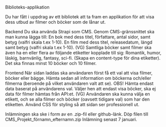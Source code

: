 Biblioteks-applikation

Du har fått i uppdrag av ett bibliotek att ta fram en applikation för att visa dess utbud av filmer och böcker som de lånar ut.

Backend
Du ska använda Strapi som CMS.
Genom CMS-gränssnittet ska man kunna lägga till:
En bok med dess titel, författare, antal sidor, samt betyg (valfri skala t.ex 1-10).
En film med dess titel, releasedatum, längd samt betyg (valfri skala t.ex 1-10).
(VG) Samtliga böcker samt filmer ska även ha en eller flera av följande etiketter kopplade till sig: Romantik, humor, läskig, barnvänlig, fantasy, sci-fi. (Skapa en content-type för dina etiketter).
Det ska finnas minst 10 böcker och 10 filmer.

Frontend
När sidan laddas ska användaren först få ett val att visa filmer, böcker eller bägge. Hämta sedan all information om böckerna och/eller filmerna (beroende på vilket användaren valt att se). OBS! Hämta endast data baserat på användarens val. Väljer hen att endast visa böcker, ska ej data för filmer hämtas från API:et.
(VG) Användaren ska kunna välja en etikett, och se alla filmer och böcker (oavsett tidigare val) som har den etiketten.
Använd CSS för styling så att sidan ser professionell ut.

Inlämningen ska ske i form av en .zip-fil eller github-länk.
Döp filen till CMS_Projekt_förnamn_efternamn.zip
Inlämning senast 7 januari.
